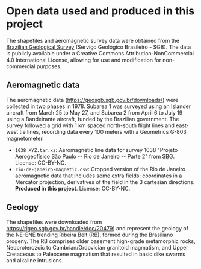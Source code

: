 # Open data used and produced in this project

The shapefiles and aeromagnetic survey data were obtained from the
[Brazilian Geological Survey](https://geosgb.sgb.gov.br/) (Serviço Geológico
Brasileiro - SGB). The data is publicly available under a Creative Commons
Attribution-NonCommercial 4.0 International License, allowing for use and
modification for non-commercial purposes.

## Aeromagnetic data

The aeromagnetic data (https://geosgb.sgb.gov.br/downloads/) were collected
in two phases in 1978. Subarea 1 was surveyed using an Islander aircraft from
March 25 to May 27, and Subarea 2 from April 6 to July 19 using a Bandeirante
aircraft, funded by the Brazilian government. The survey followed a grid with
1 km spaced north-south flight lines and east-west tie lines, recording data
every 100 meters with a Geometrics G-803 magnetometer.

* `1038_XYZ.tar.xz`: Aeromagnetic line data for survey 1038 "Projeto
  Aerogeofísico São Paulo -- Rio de Janeiro -- Parte 2" from
  [SBG](https://geosgb.sgb.gov.br). License: CC-BY-NC.
* `rio-de-janeiro-magnetic.csv`: Cropped version of the Rio de Janeiro
  aeromagnetic data that includes some extra fields: coordinates in a Mercator
  projection, derivatives of the field in the 3 cartesian directions.
  **Produced in this project**. License: CC-BY-NC.

## Geology

The shapefiles were downloaded from https://rigeo.sgb.gov.br/handle/doc/20479)
and represent the geology of the NE-ENE trending Ribeira Belt (RB), formed
during the Brasiliano orogeny. The RB comprises older basement high-grade
metamorphic rocks, Neoproterozoic to Cambrian/Ordovician granitoid magmatism,
and Upper Cretaceous to Paleocene magmatism that resulted in basic dike swarms
and alkaline intrusions.
